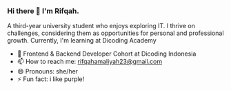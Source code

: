 ### Hi there 👋 I'm Rifqah.
A third-year university student who enjoys exploring IT. I thrive on challenges, considering them as opportunities for personal and professional growth. Currently, I'm learning at Dicoding Academy

- 🌱 Frontend & Backend Developer Cohort at Dicoding Indonesia
- 📫 How to reach me: rifqahamaliyah23@gmail.com
- 😄 Pronouns: she/her
- ⚡ Fun fact: i like purple!
